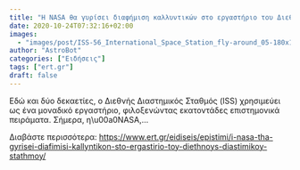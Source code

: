 ```yaml
---
title: "Η NASA θα γυρίσει διαφήμιση καλλυντικών στο εργαστήριο του Διεθνούς Διαστημικού Σταθμού"
date: 2020-10-24T07:32:16+02:00
images:
  - "images/post/ISS-56_International_Space_Station_fly-around_05-180x135.jpg"
author: "AstroBot"
categories: ["Ειδήσεις"]
tags: ["ert.gr"]
draft: false
---
```


Εδώ και δύο δεκαετίες, ο Διεθνής Διαστημικός Σταθμός (ISS) χρησιμεύει ως ένα μοναδικό εργαστήριο, φιλοξενώντας εκατοντάδες επιστημονικά πειράματα. Σήμερα, η\u00a0NASA,...

Διαβάστε περισσότερα: https://www.ert.gr/eidiseis/epistimi/i-nasa-tha-gyrisei-diafimisi-kallyntikon-sto-ergastirio-toy-diethnoys-diastimikoy-stathmoy/

